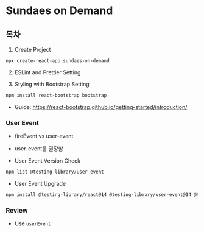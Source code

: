 # Sundaes on Demand

## 목차

1. Create Project

```bash
npx create-react-app sundaes-on-demand
```

2. ESLint and Prettier Setting

3. Styling with Bootstrap Setting

```bash
npm install react-bootstrap bootstrap
```

- Guide: https://react-bootstrap.github.io/getting-started/introduction/

### User Event

- fireEvent vs user-event
- user-event를 권장함

- User Event Version Check

```bash
npm list @testing-library/user-event
```

- User Event Upgrade

```bash
npm install @testing-library/react@14 @testing-library/user-event@14 @testing-library/dom@9
```

### Review

- Use `userEvent`
